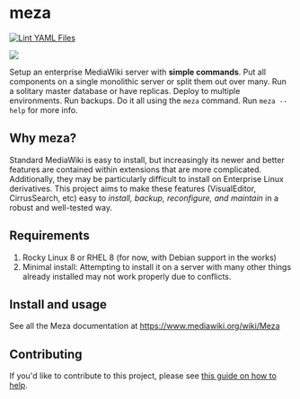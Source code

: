 # meza

[![Lint YAML Files](https://github.com/freephile/meza/actions/workflows/yamllint.yml/badge.svg)](https://github.com/freephile/meza/actions/workflows/yamllint.yml)

<img src="https://raw.githubusercontent.com/enterprisemediawiki/meza/master/manual/commands.gif">

Setup an enterprise MediaWiki server with **simple commands**. Put all components on a single monolithic server or split them out over many. Run a solitary master database or have replicas. Deploy to multiple environments. Run backups. Do it all using the `meza` command. Run `meza --help` for more info.

## Why meza?

Standard MediaWiki is easy to install, but increasingly its newer and better features are contained within extensions that are more complicated. Additionally, they may be particularly difficult to install on Enterprise Linux derivatives. This project aims to make these features (VisualEditor, CirrusSearch, etc) easy to *install, backup, reconfigure, and maintain* in a robust and well-tested way.

## Requirements

1. Rocky Linux 8 or RHEL 8 (for now, with Debian support in the works)
2. Minimal install: Attempting to install it on a server with many other things already installed may not work properly due to conflicts.

## Install and usage

See all the Meza documentation at https://www.mediawiki.org/wiki/Meza

## Contributing

If you'd like to contribute to this project, please see [this guide on how to help](CONTRIBUTING.md).

